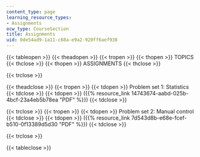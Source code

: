 ```yaml
---
content_type: page
learning_resource_types:
- Assignments
ocw_type: CourseSection
title: Assignments
uid: 0de54ad9-1a11-c68a-e9a2-920ff6aef938
---
```


{{< tableopen >}}
{{< theadopen >}}
{{< tropen >}}
{{< thopen >}}
TOPICS
{{< thclose >}}
{{< thopen >}}
ASSIGNMENTS
{{< thclose >}}

{{< trclose >}}

{{< theadclose >}}
{{< tropen >}}
{{< tdopen >}}
Problem set 1: Statistics
{{< tdclose >}}
{{< tdopen >}}
({{% resource_link 14743674-aabd-025b-4bcf-23a4eb5b78ea "PDF" %}})
{{< tdclose >}}

{{< trclose >}}
{{< tropen >}}
{{< tdopen >}}
Problem set 2: Manual control
{{< tdclose >}}
{{< tdopen >}}
({{% resource_link 7d543d8b-e68e-fcef-b510-0f13389d5d30 "PDF" %}})
{{< tdclose >}}

{{< trclose >}}

{{< tableclose >}}